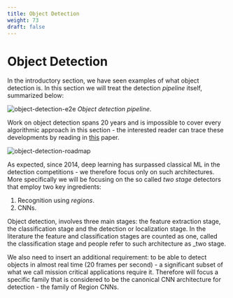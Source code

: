 ```yaml
---
title: Object Detection
weight: 73
draft: false
---
```


# Object Detection

In the introductory section, we have seen examples of what object detection is. In this section we will treat the detection _pipeline_ itself, summarized below:

![object-detection-e2e](images/object-detection-e2e.png)
*Object detection pipeline*. 

Work on object detection spans 20 years and is impossible to cover every algorithmic approach in this section - the interested reader can trace these developments by reading in [this](https://arxiv.org/abs/1905.05055) paper. 

![object-detection-roadmap](images/object-detection-roadmap.png)

As expected, since 2014, deep learning has surpassed classical ML in the detection competitions - we therefore focus only on such architectures. More specifically we will be focusing on the so called _two stage_ detectors that employ two key ingredients: 

1. Recognition using _regions_. 
2. CNNs. 

Object detection, involves three main stages: the feature extraction stage, the classification stage and the detection or localization stage. In the literature the feature and classification stages are counted as one, called the classification stage and people refer to such architecture as _two stage. 

We also need to insert an additional requirement: to be able to detect objects in almost real time (20 frames per second) - a significant subset of what we call mission critical applications require it. Therefore will focus a specific family that is considered to be the canonical CNN architecture for detection - the family of Region CNNs.  

